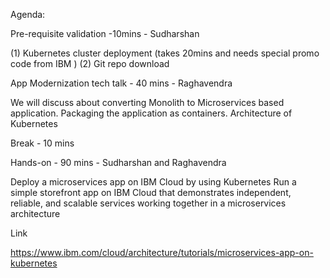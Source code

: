 Agenda:

Pre-requisite validation  -10mins -  Sudharshan

(1) Kubernetes cluster deployment (takes 20mins and needs special promo code from IBM )
(2) Git repo download

 App Modernization tech talk - 40 mins - Raghavendra
 
 We will discuss about converting Monolith to Microservices based application. Packaging the application as containers. Architecture of Kubernetes
 
Break - 10 mins

Hands-on - 90 mins - Sudharshan and Raghavendra

Deploy a microservices app on IBM Cloud by using Kubernetes
Run a simple storefront app on IBM Cloud that demonstrates independent, reliable, and scalable services working together in a microservices architecture
 
Link
 
https://www.ibm.com/cloud/architecture/tutorials/microservices-app-on-kubernetes
 
